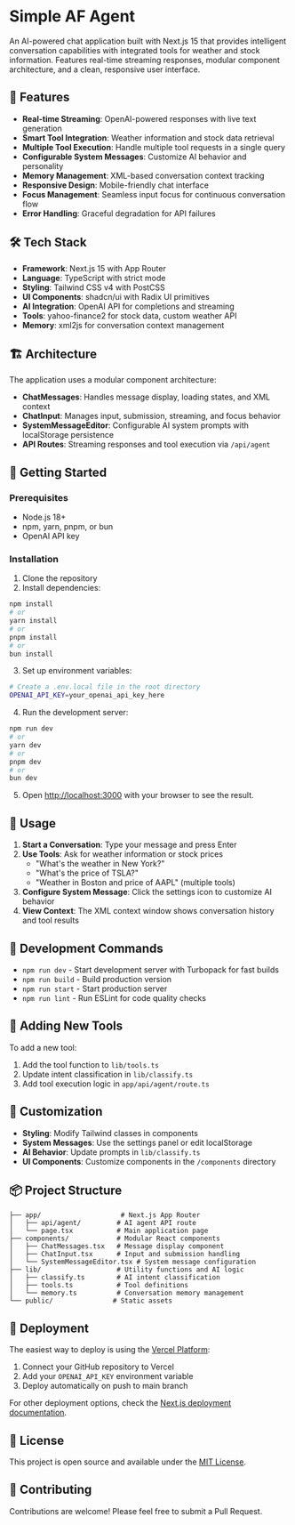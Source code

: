 # Simple AF Agent

An AI-powered chat application built with Next.js 15 that provides intelligent conversation capabilities with integrated tools for weather and stock information. Features real-time streaming responses, modular component architecture, and a clean, responsive user interface.

## 🚀 Features

- **Real-time Streaming**: OpenAI-powered responses with live text generation
- **Smart Tool Integration**: Weather information and stock data retrieval
- **Multiple Tool Execution**: Handle multiple tool requests in a single query
- **Configurable System Messages**: Customize AI behavior and personality
- **Memory Management**: XML-based conversation context tracking
- **Responsive Design**: Mobile-friendly chat interface
- **Focus Management**: Seamless input focus for continuous conversation flow
- **Error Handling**: Graceful degradation for API failures

## 🛠️ Tech Stack

- **Framework**: Next.js 15 with App Router
- **Language**: TypeScript with strict mode
- **Styling**: Tailwind CSS v4 with PostCSS
- **UI Components**: shadcn/ui with Radix UI primitives
- **AI Integration**: OpenAI API for completions and streaming
- **Tools**: yahoo-finance2 for stock data, custom weather API
- **Memory**: xml2js for conversation context management

## 🏗️ Architecture

The application uses a modular component architecture:

- **ChatMessages**: Handles message display, loading states, and XML context
- **ChatInput**: Manages input, submission, streaming, and focus behavior
- **SystemMessageEditor**: Configurable AI system prompts with localStorage persistence
- **API Routes**: Streaming responses and tool execution via `/api/agent`

## 🚦 Getting Started

### Prerequisites

- Node.js 18+ 
- npm, yarn, pnpm, or bun
- OpenAI API key

### Installation

1. Clone the repository
2. Install dependencies:

```bash
npm install
# or
yarn install
# or
pnpm install
# or
bun install
```

3. Set up environment variables:

```bash
# Create a .env.local file in the root directory
OPENAI_API_KEY=your_openai_api_key_here
```

4. Run the development server:

```bash
npm run dev
# or
yarn dev
# or
pnpm dev
# or
bun dev
```

5. Open [http://localhost:3000](http://localhost:3000) with your browser to see the result.

## 🎯 Usage

1. **Start a Conversation**: Type your message and press Enter
2. **Use Tools**: Ask for weather information or stock prices
   - "What's the weather in New York?"
   - "What's the price of TSLA?"
   - "Weather in Boston and price of AAPL" (multiple tools)
3. **Configure System Message**: Click the settings icon to customize AI behavior
4. **View Context**: The XML context window shows conversation history and tool results

## 📝 Development Commands

- `npm run dev` - Start development server with Turbopack for fast builds
- `npm run build` - Build production version
- `npm run start` - Start production server
- `npm run lint` - Run ESLint for code quality checks

## 🔧 Adding New Tools

To add a new tool:

1. Add the tool function to `lib/tools.ts`
2. Update intent classification in `lib/classify.ts`
3. Add tool execution logic in `app/api/agent/route.ts`

## 🎨 Customization

- **Styling**: Modify Tailwind classes in components
- **System Messages**: Use the settings panel or edit localStorage
- **AI Behavior**: Update prompts in `lib/classify.ts`
- **UI Components**: Customize components in the `/components` directory

## 📦 Project Structure

```
├── app/                    # Next.js App Router
│   ├── api/agent/         # AI agent API route
│   └── page.tsx           # Main application page
├── components/            # Modular React components
│   ├── ChatMessages.tsx   # Message display component
│   ├── ChatInput.tsx      # Input and submission handling
│   └── SystemMessageEditor.tsx # System message configuration
├── lib/                   # Utility functions and AI logic
│   ├── classify.ts        # AI intent classification
│   ├── tools.ts           # Tool definitions
│   └── memory.ts          # Conversation memory management
└── public/               # Static assets
```

## 🚀 Deployment

The easiest way to deploy is using the [Vercel Platform](https://vercel.com/new?utm_medium=default-template&filter=next.js&utm_source=create-next-app&utm_campaign=create-next-app-readme):

1. Connect your GitHub repository to Vercel
2. Add your `OPENAI_API_KEY` environment variable
3. Deploy automatically on push to main branch

For other deployment options, check the [Next.js deployment documentation](https://nextjs.org/docs/app/building-your-application/deploying).

## 📄 License

This project is open source and available under the [MIT License](LICENSE).

## 🤝 Contributing

Contributions are welcome! Please feel free to submit a Pull Request.
